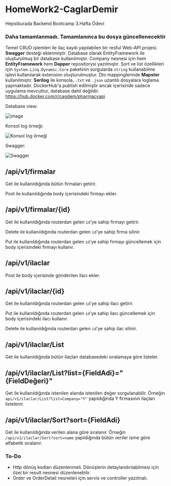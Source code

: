 # HomeWork2-CaglarDemir
Hepsiburada Backend Bootcamp 3.Hafta Ödevi

### **Daha tamamlanmadı. Tamamlanınca bu dosya güncellenecektir**

Temel CRUD işlemleri ile ilaç kaydı yapılabilen bir resful Web-API projesi. **Swagger** desteği eklenmiştir. Database olarak EntityFramework ile oluşturulmuş bir database kullanılmıştır. Company nesnesi için hem **EntityFramework** hem **Dapper** repositorysi yazılmıştır. Sort ve list özellikleri için `System.Linq.Dynamic.Core` paketinin sorgularda `string` kullanabilme işlevi kullanılarak extension oluşturulmuştur. Dto mappinglerinde **Mapster** kullanılmıştır. **Serilog** ile konsola, `.txt` ve `.json` uzantılı dosyalara loglama yapmaktadır. DockerHub'a publish edilmiştir ancak içerisinde sadece uygulama mevcuttur, database dahil değildir. https://hub.docker.com/r/cagdem/pharmacyapi

Database view:

![image](https://user-images.githubusercontent.com/15106912/135694964-82a077bc-bde8-4c0e-adf2-8a86a348ab0c.png)

Konsol log örneği:

![Konsol log örneği](https://user-images.githubusercontent.com/15106912/135689741-e7b4639b-1295-49ed-8a13-23f390f13d27.png)

Swagger:

![Swagger](https://user-images.githubusercontent.com/15106912/135689762-c57766bc-357f-4323-9e6c-a5148dcf68da.png)


## /api/v1/firmalar
Get ile kullanıldığında bütün firmaları getirir.

Post ile kullanıldığında body içerisindeki firmayı ekler.

## /api/v1/firmalar/{id}
Get ile kullanıldığında routerdan gelen `id`'ye sahip firmayı getirir.

Delete ile kullanıldığında routerdan gelen `id`'ye sahip firma silinir.

Put ile kullanıldığında routerdan gelen `id`'ye sahip firmayı güncellemek için body içerisindeki firmayı kullanır.


## /api/v1/ilaclar
Post ile body içerisinde gönderilen ilacı ekler.
## /api/v1/ilaclar/{id}
Get ile kullanıldığında routerdan gelen `id`'ye sahip ilacı getirir.

Put ile kullanıldığında routerdan gelen `id`'ye sahip ilacı güncellemek için body içerisindeki ilacı kullanır.

Delete ile kullanıldığında routerdan gelen `id`'ye sahip ilac silinir.
## /api/v1/ilaclar/List
Get ile kullanıldığında bütün ilaçları databasedeki sıralamaya göre listeler.
## /api/v1/ilaclar/List?list={FieldAdi}="{FieldDeğeri}"
Get ile kullanıldığında istenilen alanda istenilen değer sorgulanabilir. Örneğin `api/v1/ilaclar/List?list=Company="Y"` yapıldığında Y firmasının ilaçları listelenir.

## /api/v1/ilaclar/Sort?sort={FieldAdi}
Get ile kullanıldığında verilen alana göre sıralanır. Örneğin `/api/v1/ilaclar/Sort?sort=name` yapıldığında bütün veriler isme göre alfabetik sıralanır.

### To-Do
- Http dönüş kodları düzenlenmeli. Dönüşlerin detaylandırılabilmesi için özel bir result nesnesi düzenlenebilir.
- Order ve OrderDetail nesneleri için servis ve controller yazılmalı.


